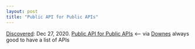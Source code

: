 ```yaml
---
layout: post
title: "Public API for Public APIs"
---
```

[Discovered](http://rolandtanglao.com/2020/07/29/p1-blogthis-checkvist-list-links-to-blog/): Dec 27, 2020. [Public API for Public APIs](https://api.publicapis.org/) <-- via [Downes](https://www.downes.ca/post/71788) always good to have a list of APIs
